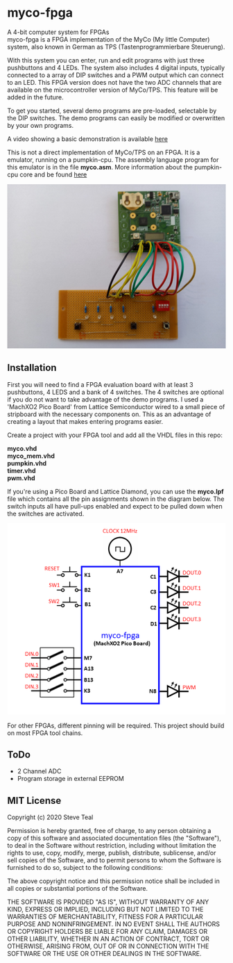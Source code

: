 # myco-fpga
A 4-bit computer system for FPGAs  
myco-fpga is a FPGA implementation of the MyCo (My little Computer) system, also known in German as TPS (Tastenprogrammierbare Steuerung).

With this system you can enter, run and edit programs with just three pushbuttons and 4 LEDs. The system also includes 4 digital inputs, typically connected to a array of DIP switches and a PWM output which can connect to an LED. This FPGA version does not have the two ADC channels that are available on the microcontroller version of MyCo/TPS. This feature will be added in the future.  

To get you started, several demo programs are pre-loaded, selectable by the DIP switches. The demo programs can easily be modified or overwritten by your own programs.  

A video showing a basic demonstration is available  [here](https://www.youtube.com/watch?v=95f5JvLq4_Q&t=5s)

This is not a direct implementation of MyCo/TPS on an FPGA. It is a emulator, running on a pumpkin-cpu. The assembly language program for this emulator is in the file **myco.asm**. More information about the pumpkin-cpu core and be found [here](https://github.com/Steve-Teal/pumpkin-cpu)

![prototype](pictures/myco1.jpg)


## Installation

First you will need to find a FPGA evaluation board with at least 3 pushbuttons, 4 LEDS and a bank of 4 switches. The 4 switches are optional if you do not want to take advantage of the demo programs. I used a 'MachXO2 Pico Board' from Lattice Semiconductor wired to a small piece of stripboard with the necessary components on. This as an advantage of creating a layout that makes entering programs easier.  

Create a project with your FPGA tool and add all the VHDL files in this repo:

**myco.vhd**  
**myco_mem.vhd**  
**pumpkin.vhd**  
**timer.vhd**  
**pwm.vhd**  

If you're using a Pico Board and Lattice Diamond, you can use the **myco.lpf** file which contains all the pin assignments shown in the diagram below. The switch inputs all have pull-ups enabled and expect to be pulled down when the switches are activated. 

![bock diagram](pictures/myco2.png)

For other FPGAs, different pinning will be required. This project should build on most FPGA tool chains.


## ToDo

* 2 Channel ADC
* Program storage in external EEPROM

## MIT License

Copyright (c) 2020 Steve Teal

Permission is hereby granted, free of charge, to any person obtaining a copy
of this software and associated documentation files (the "Software"), to deal
in the Software without restriction, including without limitation the rights
to use, copy, modify, merge, publish, distribute, sublicense, and/or sell
copies of the Software, and to permit persons to whom the Software is
furnished to do so, subject to the following conditions:

The above copyright notice and this permission notice shall be included in all
copies or substantial portions of the Software.

THE SOFTWARE IS PROVIDED "AS IS", WITHOUT WARRANTY OF ANY KIND, EXPRESS OR
IMPLIED, INCLUDING BUT NOT LIMITED TO THE WARRANTIES OF MERCHANTABILITY,
FITNESS FOR A PARTICULAR PURPOSE AND NONINFRINGEMENT. IN NO EVENT SHALL THE
AUTHORS OR COPYRIGHT HOLDERS BE LIABLE FOR ANY CLAIM, DAMAGES OR OTHER
LIABILITY, WHETHER IN AN ACTION OF CONTRACT, TORT OR OTHERWISE, ARISING FROM,
OUT OF OR IN CONNECTION WITH THE SOFTWARE OR THE USE OR OTHER DEALINGS IN THE
SOFTWARE.


